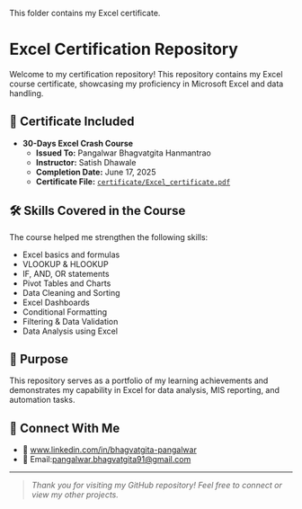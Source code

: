 This folder contains my Excel certificate.
# Excel Certification Repository

Welcome to my certification repository! This repository contains my Excel course certificate, showcasing my proficiency in Microsoft Excel and data handling.

## 📄 Certificate Included

- **30-Days Excel Crash Course**  
  - **Issued To:** Pangalwar Bhagvatgita Hanmantrao  
  - **Instructor:** Satish Dhawale  
  - **Completion Date:** June 17, 2025  
  - **Certificate File:** [`certificate/Excel_certificate.pdf`](certificate/Excel_certificate.pdf)

## 🛠 Skills Covered in the Course

The course helped me strengthen the following skills:

- Excel basics and formulas
- VLOOKUP & HLOOKUP
- IF, AND, OR statements
- Pivot Tables and Charts
- Data Cleaning and Sorting
- Excel Dashboards
- Conditional Formatting
- Filtering & Data Validation
- Data Analysis using Excel

## 📌 Purpose

This repository serves as a portfolio of my learning achievements and demonstrates my capability in Excel for data analysis, MIS reporting, and automation tasks.

## 🔗 Connect With Me

- 💼  www.linkedin.com/in/bhagvatgita-pangalwar
- 📧 Email:pangalwar.bhagvatgita91@gmail.com

---

> *Thank you for visiting my GitHub repository! Feel free to connect or view my other projects.*
